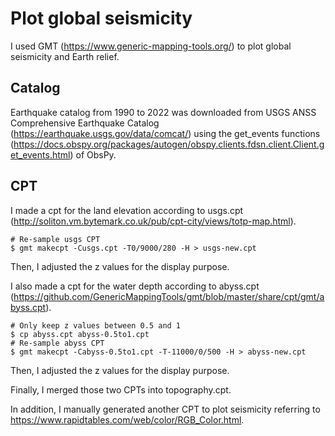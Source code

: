 # Plot global seismicity

I used GMT (https://www.generic-mapping-tools.org/) to plot global seismicity
and Earth relief.

## Catalog

Earthquake catalog from 1990 to 2022 was downloaded from
USGS ANSS Comprehensive Earthquake Catalog (https://earthquake.usgs.gov/data/comcat/)
using the get_events functions (https://docs.obspy.org/packages/autogen/obspy.clients.fdsn.client.Client.get_events.html)
of ObsPy.

## CPT

I made a cpt for the land elevation according to
usgs.cpt (http://soliton.vm.bytemark.co.uk/pub/cpt-city/views/totp-map.html).
```
# Re-sample usgs CPT
$ gmt makecpt -Cusgs.cpt -T0/9000/280 -H > usgs-new.cpt
```
Then, I adjusted the z values for the display purpose.

I also made a cpt for the water depth according to
abyss.cpt (https://github.com/GenericMappingTools/gmt/blob/master/share/cpt/gmt/abyss.cpt).
```
# Only keep z values between 0.5 and 1
$ cp abyss.cpt abyss-0.5to1.cpt
# Re-sample abyss CPT
$ gmt makecpt -Cabyss-0.5to1.cpt -T-11000/0/500 -H > abyss-new.cpt
```
Then, I adjusted the z values for the display purpose.

Finally, I merged those two CPTs into topography.cpt.

In addition, I manually generated another CPT to plot seismicity referring to
https://www.rapidtables.com/web/color/RGB_Color.html.
